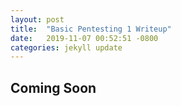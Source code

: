 ```yaml
---
layout: post
title:  "Basic Pentesting 1 Writeup"
date:   2019-11-07 00:52:51 -0800
categories: jekyll update
---
```


## Coming Soon
